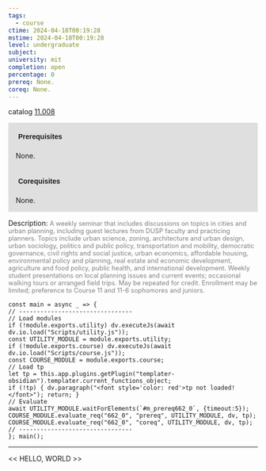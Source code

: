 ```yaml
---
tags:
  - course
ctime: 2024-04-18T00:19:28
mstime: 2024-04-18T00:19:28
level: undergraduate
subject: 
university: mit
completion: open
percentage: 0
prereq: None.
coreq: None.
---
```


catalog [11.008](http://student.mit.edu/catalog/m11a.html#11.008)

<span style="display: block; padding: 15px; background-color: rgb(100, 100, 100, 0.2);"><font id="m_prereq662_0" style="display: block; font-family: Arial, sans-serif; font-weight: bold; padding: 5px">Prerequisites</font><br><span id="prereq662_0">None.</span></span>
<span style="display: block; padding: 15px; background-color: rgb(100, 100, 100, 0.2);"><font id="m_coreq662_0" style="display: block; font-family: Arial, sans-serif; font-weight: bold; padding: 5px">Corequisites</font><br><span id="coreq662_0">None.</span></span>

<font style="">Description:</font>
<font style="color: grey; font-size: 0.8rem;">A weekly seminar that includes discussions on topics in cities and urban planning, including guest lectures from DUSP faculty and practicing planners. Topics include urban science, zoning, architecture and urban design, urban sociology, politics and public policy, transportation and mobility, democratic governance, civil rights and social justice, urban economics, affordable housing, environmental policy and planning, real estate and economic development, agriculture and food policy, public health, and international development. Weekly student presentations on local planning issues and current events; occasional walking tours or arranged field trips. May be repeated for credit. Enrollment may be limited; preference to Course 11 and 11-6 sophomores and juniors.</font>

```dataviewjs
const main = async _ => {
// --------------------------------
// Load modules
if (!module.exports.utility) dv.executeJs(await dv.io.load("Scripts/utility.js"));
const UTILITY_MODULE = module.exports.utility;
if (!module.exports.course) dv.executeJs(await dv.io.load("Scripts/course.js"));
const COURSE_MODULE = module.exports.course;
// Load tp
let tp = this.app.plugins.getPlugin("templater-obsidian").templater.current_functions_object;
if (!tp) { dv.paragraph("<font style='color: red'>tp not loaded!</font>"); return; }
// Evaluate
await UTILITY_MODULE.waitForElements(`#m_prereq662_0`, {timeout:5});
COURSE_MODULE.evaluate_req("662_0", "prereq", UTILITY_MODULE, dv, tp);
COURSE_MODULE.evaluate_req("662_0", "coreq", UTILITY_MODULE, dv, tp);
// --------------------------------
}; main();
```

---

<< HELLO, WORLD >>
